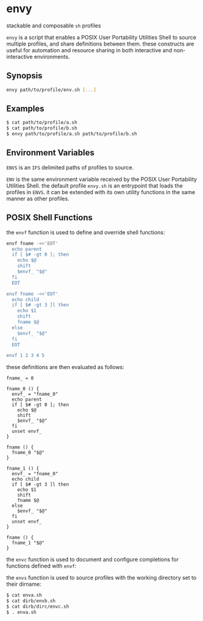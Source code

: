 # envy
stackable and composable `sh` profiles

`envy` is a script that enables a POSIX User Portability Utilities Shell to source multiple profiles, and share definitions between them.
these constructs are useful for automation and resource sharing in both interactive and non-interactive environments.

## Synopsis

```sh
envy path/to/profile/env.sh [...]
```

## Examples

```sh
$ cat path/to/profile/a.sh
$ cat path/to/profile/b.sh
$ envy path/to/profile/a.sh path/to/profile/b.sh
```

## Environment Variables

`ENVS` is an `IFS` delimited paths of profiles to source.

`ENV` is the same environment variable received by the POSIX User Portability Utilities Shell.
the default profile `envy.sh` is an entrypoint that loads the profiles in `ENVS`.
it can be extended with its own utility functions in the same manner as other profiles.

## POSIX Shell Functions

the `envf` function is used to define and override shell functions:

```sh
envf fname -<<'EOT'
  echo parent
  if [ $# -gt 0 ]; then
    echo $@
    shift
    $envf_ "$@"
  fi
  EOT

envf fname -<<'EOT'
  echo child
  if [ $# -gt 3 ]l then
    echo $1
    shift
    fname $@
  else
    $envf_ "$@"
  fi
  EOT

envf 1 2 3 4 5
```

these definitions are then evaluated as follows:

```
fname_ = 0

fname_0 () {
  envf_ = "fname_0"
  echo parent
  if [ $# -gt 0 ]; then
    echo $@
    shift
    $envf_ "$@"
  fi
  unset envf_
}

fname () {
  fname_0 "$@"
}

fname_1 () {
  envf_ = "fname_0"
  echo child
  if [ $# -gt 3 ]l then
    echo $1
    shift
    fname $@
  else
    $envf_ "$@"
  fi
  unset envf_
}

fname () {
  fname_1 "$@"
}
```

the `envc` function is used to document and configure completions for functions defined with `envf`:

the `envs` function is used to source profiles with the working directory set to their dirname:

```sh
$ cat enva.sh
$ cat dirb/envb.sh
$ cat dirb/dirc/envc.sh
$ . enva.sh

```
